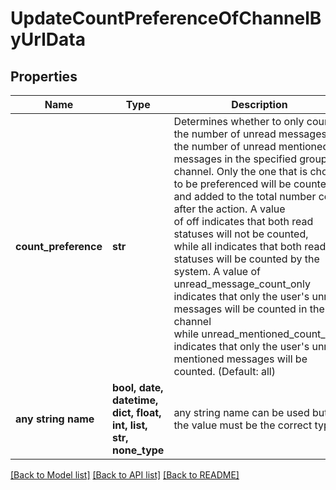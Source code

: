 # UpdateCountPreferenceOfChannelByUrlData


## Properties
Name | Type | Description | Notes
------------ | ------------- | ------------- | -------------
**count_preference** | **str** | Determines whether to only count the number of unread messages or the number of unread mentioned messages in the specified group channel. Only the one that is chosen to be preferenced will be counted and added to the total number count after the action. A value of off indicates that both read statuses will not be counted, while all indicates that both read statuses will be counted by the system. A value of unread_message_count_only indicates that only the user&#39;s unread messages will be counted in the channel while unread_mentioned_count_only indicates that only the user&#39;s unread mentioned messages will be counted. (Default: all) | 
**any string name** | **bool, date, datetime, dict, float, int, list, str, none_type** | any string name can be used but the value must be the correct type | [optional]

[[Back to Model list]](../README.md#documentation-for-models) [[Back to API list]](../README.md#documentation-for-api-endpoints) [[Back to README]](../README.md)


